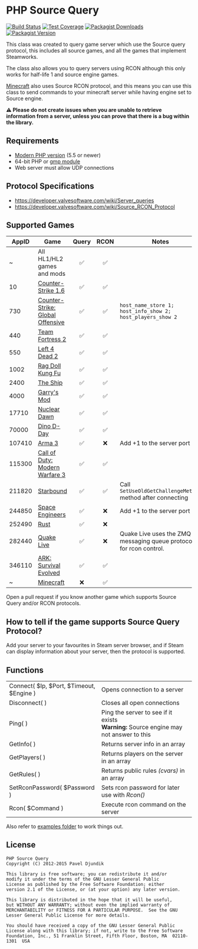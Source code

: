 # PHP Source Query

[![Build Status](https://img.shields.io/travis/xPaw/PHP-Source-Query.svg)](https://travis-ci.org/xPaw/PHP-Source-Query)
[![Test Coverage](https://img.shields.io/codeclimate/coverage/github/xPaw/PHP-Source-Query.svg)](https://codeclimate.com/github/xPaw/PHP-Source-Query)
[![Packagist Downloads](https://img.shields.io/packagist/dt/xpaw/php-source-query-class.svg)](https://packagist.org/packages/xpaw/php-source-query-class)
[![Packagist Version](https://img.shields.io/packagist/v/xpaw/php-source-query-class.svg)](https://packagist.org/packages/xpaw/php-source-query-class)

This class was created to query game server which use the Source query protocol, this includes all source games, and all the games that implement Steamworks.

The class also allows you to query servers using RCON although this only works for half-life 1 and source engine games.

[Minecraft](http://www.minecraft.net) also uses Source RCON protocol, and this means you can use this class to send commands to your minecraft server while having engine set to Source engine.

**:warning: Please do not create issues when you are unable to retrieve information from a server, unless you can prove that there is a bug within the library.**

## Requirements
* [Modern PHP version](https://php.net/supported-versions.php) (5.5 or newer)
* 64-bit PHP or [gmp module](https://secure.php.net/manual/en/book.gmp.php)
* Web server must allow UDP connections

## Protocol Specifications
* https://developer.valvesoftware.com/wiki/Server_queries
* https://developer.valvesoftware.com/wiki/Source_RCON_Protocol

## Supported Games
AppID | Game | Query | RCON | Notes
----- | ---- | :---: | :--: | ----
~ | All HL1/HL2 games and mods | :white_check_mark: | :white_check_mark: | 
10 | [Counter-Strike 1.6](http://store.steampowered.com/app/10/) | :white_check_mark: | :white_check_mark: | 
730 | [Counter-Strike: Global Offensive](http://store.steampowered.com/app/730/) | :white_check_mark: | :white_check_mark: | `host_name_store 1; host_info_show 2; host_players_show 2`
440 | [Team Fortress 2](http://store.steampowered.com/app/440/) | :white_check_mark: | :white_check_mark: | 
550 | [Left 4 Dead 2](http://store.steampowered.com/app/550/) | :white_check_mark: | :white_check_mark: | 
1002 | [Rag Doll Kung Fu](http://store.steampowered.com/app/1002/) | :white_check_mark: | :white_check_mark: | 
2400 | [The Ship](http://store.steampowered.com/app/2400/) | :white_check_mark: | :white_check_mark: | 
4000 | [Garry's Mod](http://store.steampowered.com/app/4000/) | :white_check_mark: | :white_check_mark: | 
17710 | [Nuclear Dawn](http://store.steampowered.com/app/17710/) | :white_check_mark: | :white_check_mark: | 
70000 | [Dino D-Day](http://store.steampowered.com/app/70000/) | :white_check_mark: | :white_check_mark: | 
107410 | [Arma 3](http://store.steampowered.com/app/107410/) | :white_check_mark: | :x: | Add +1 to the server port
115300 | [Call of Duty: Modern Warfare 3](http://store.steampowered.com/app/115300/) | :white_check_mark: | :white_check_mark: | 
211820 | [Starbound](http://store.steampowered.com/app/211820/) | :white_check_mark: | :white_check_mark: | Call `SetUseOldGetChallengeMethod` method after connecting
244850 | [Space Engineers](http://store.steampowered.com/app/244850/) | :white_check_mark: | :x: | Add +1 to the server port
252490 | [Rust](http://store.steampowered.com/app/252490/) | :white_check_mark: | :x: |
282440 | [Quake Live](http://store.steampowered.com/app/282440) | :white_check_mark: | :x: | Quake Live uses the ZMQ messaging queue protocol for rcon control.
346110 | [ARK: Survival Evolved](http://store.steampowered.com/app/346110/) | :white_check_mark: | :white_check_mark: | 
~ | [Minecraft](http://www.minecraft.net/) | :x: | :white_check_mark: | 

Open a pull request if you know another game which supports Source Query and/or RCON protocols.

## How to tell if the game supports Source Query Protocol?

Add your server to your favourites in Steam server browser, and if Steam can display information about your server, then the protocol is supported.

## Functions
<table>
	<tr>
		<td>Connect( $Ip, $Port, $Timeout, $Engine )</td>
		<td>Opens connection to a server</td>
	</tr>
	<tr>
		<td>Disconnect( )</td>
		<td>Closes all open connections</td>
	</tr>
	<tr>
		<td>Ping( )</td>
		<td>Ping the server to see if it exists<br><b>Warning:</b> Source engine may not answer to this</td>
	</tr>
	<tr>
		<td>GetInfo( )</td>
		<td>Returns server info in an array</td>
	</tr>
	<tr>
		<td>GetPlayers( )</td>
		<td>Returns players on the server in an array</td>
	</tr>
	<tr>
		<td>GetRules( )</td>
		<td>Returns public rules <i>(cvars)</i> in an array</td>
	</tr>
	<tr>
		<td>SetRconPassword( $Password )</td>
		<td>Sets rcon password for later use with <i>Rcon()</i></td>
	</tr>
	<tr>
		<td>Rcon( $Command )</td>
		<td>Execute rcon command on the server</td>
	</tr>
</table>

Also refer to [examples folder](Examples/) to work things out.

## License
    PHP Source Query
    Copyright (C) 2012-2015 Pavel Djundik

    This library is free software; you can redistribute it and/or
    modify it under the terms of the GNU Lesser General Public
    License as published by the Free Software Foundation; either
    version 2.1 of the License, or (at your option) any later version.

    This library is distributed in the hope that it will be useful,
    but WITHOUT ANY WARRANTY; without even the implied warranty of
    MERCHANTABILITY or FITNESS FOR A PARTICULAR PURPOSE.  See the GNU
    Lesser General Public License for more details.

    You should have received a copy of the GNU Lesser General Public
    License along with this library; if not, write to the Free Software
    Foundation, Inc., 51 Franklin Street, Fifth Floor, Boston, MA  02110-1301  USA
